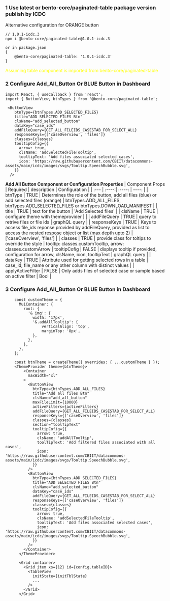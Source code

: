 
### 1 Use latest or bento-core/paginated-table package version publish by ICDC
Alternative configuration for ORANGE button
```
// 1.0.1-icdc.3
npm i @bento-core/paginated-table@1.0.1-icdc.3

or in package.json
{
    @bento-core/paginated-table: '1.0.1-icdc.3'
}
```

<span style="color:yellow">
Assuming table component is imported from bento-core/paginated-table
</span>

### 2 Configure Add_All_Button Or BLUE Button in Dashboard

```
import React, { useCallback } from 'react';
import { ButtonView, btnTypes } from '@bento-core/paginated-table';

 <ButtonView
    btnType={btnTypes.ADD_SELECTED_FILES}
    title="ADD SELECTED FILES Btn"
    clsName="add_selected_button"
    dataKey="case_ids"
    addFileQuery={GET_ALL_FILEIDS_CASESTAB_FOR_SELECT_ALL}
    responseKeys={['caseOverview', 'files']}
    classes={classes}
    tooltipCofig={{
      arrow: true,
      clsName: 'addSelectedFileTooltip',
      tooltipText: 'Add files associated selected cases',
      icon: 'https://raw.githubusercontent.com/CBIIT/datacommons-assets/main/icdc/images/svgs/Tooltip.SpeechBubble.svg',
    }}
  />
```

**Add All Button Component or Configuration Properties**
| Component Props | Required | description   | Configuration |
| :---        |    :----:|    :----:     |     ----: |
| btnType | TRUE | Determines the role of the button, add all files (blue) or add selected files (orange) | btnTypes.ADD_ALL_FILES, btnTypes.ADD_SELECTED_FILES or btnTypes.DOWNLOAD_MANIFEST |
| title | TRUE | text for the button | 'Add Selected files' |
| clsName | TRUE | configure theme with themeprovider | |
| addFileQuery | TRUE | query to retrive files or file ids | graphQL query |
| responseKeys | TRUE | Keys to access file_ids reponse provided by addFileQuery, provided as list to access the nested respose object or list (max depth upto 2) | ['caseOverview', 'files'] |
| classes | TRUE | provide class for toltips to override the style |  tooltip: classes.customTooltip, arrow: classes.customArrow
| tooltipCofig | FALSE | displays tooltip if provided, configuration for arrow, clsName, icon, tooltipText | graphQL query |
| dataKey | TRUE | Attribute used for getting selected rows in a table | case_id, file_name or any other column with distinct values |
| applyActiveFilter | FALSE | Only adds files of selected case or sample based on active filter | Bool |



### 3 Configure Add_All_Button Or BLUE Button in Dashboard

```
    const customTheme = {
      MuiContainer: {
        root: {
          '& img': {
            width: '17px',
            '&.addAllTooltip': {
                verticalAlign: 'top',
                marginTop: '8px',
            },
          },
        },
      },
    };

    const btnTheme = createTheme({ overrides: { ...customTheme } });
    <ThemeProvider theme={btnTheme}>
        <Container
          maxWidth="xl"
        >
          <ButtonView
            btnType={btnTypes.ADD_ALL_FILES}
            title="Add all files Btn"
            clsName="add_all_button"
            maxFileLimit={10000}
            activeFilters={activeFilters}
            addFileQuery={GET_ALL_FILEIDS_CASESTAB_FOR_SELECT_ALL}
            responseKeys={['caseOverview', 'files']}
            classes={classes}
            section="toolTipText"
            tooltipCofig={{
              arrow: true,
              clsName: 'addAllTooltip',
              toolTipText: 'Add filtered files associated with all cases',
              icon: 'https://raw.githubusercontent.com/CBIIT/datacommons-assets/main/icdc/images/svgs/Tooltip.SpeechBubble.svg',
            }}
          />
          <ButtonView
            btnType={btnTypes.ADD_SELECTED_FILES}
            title="ADD SELECTED FILES Btn"
            clsName="add_selected_button"
            dataKey="case_ids"
            addFileQuery={GET_ALL_FILEIDS_CASESTAB_FOR_SELECT_ALL}
            responseKeys={['caseOverview', 'files']}
            classes={classes}
            tooltipCofig={{
              arrow: true,
              clsName: 'addSelectedFileTooltip',
              tooltipText: 'Add files associated selected cases',
              icon: 'https://raw.githubusercontent.com/CBIIT/datacommons-assets/main/icdc/images/svgs/Tooltip.SpeechBubble.svg',
            }}
          />
        </Container>
      </ThemeProvider>

      <Grid container>
        <Grid item xs={12} id={config.tableID}>
          <TableView
            initState={initTblState}
            ...
          />
        </Grid>
      </Grid>
```